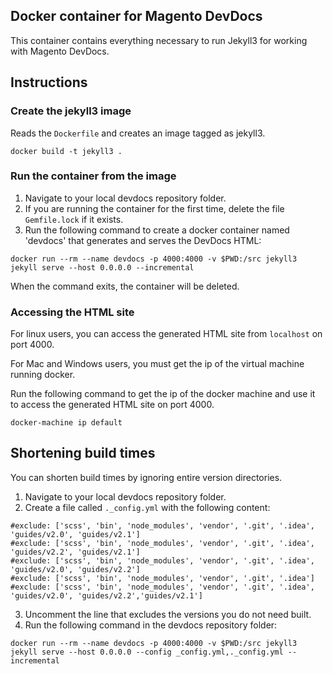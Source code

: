 ## Docker container for Magento DevDocs

This container contains everything necessary to run Jekyll3 for working with Magento DevDocs.

## Instructions

### Create the jekyll3 image

Reads the `Dockerfile` and creates an image tagged as jekyll3. 

~~~
docker build -t jekyll3 .
~~~

### Run the container from the image

1. Navigate to your local devdocs repository folder. 
2. If you are running the container for the first time, delete the file `Gemfile.lock` if it exists.
3. Run the following command to create a docker container named 'devdocs' that generates and serves the DevDocs HTML:

~~~
docker run --rm --name devdocs -p 4000:4000 -v $PWD:/src jekyll3 jekyll serve --host 0.0.0.0 --incremental
~~~

When the command exits, the container will be deleted.

### Accessing the HTML site

For linux users, you can access the generated HTML site from `localhost` on port 4000.

For Mac and Windows users, you must get the ip of the virtual machine running docker.

Run the following command to get the ip of the docker machine and use it to access the generated HTML site on port 4000.

~~~
docker-machine ip default
~~~

## Shortening build times

You can shorten build times by ignoring entire version directories.

1. Navigate to your local devdocs repository folder.
2. Create a file called `._config.yml` with the following content:

~~~
#exclude: ['scss', 'bin', 'node_modules', 'vendor', '.git', '.idea', 'guides/v2.0', 'guides/v2.1']
#exclude: ['scss', 'bin', 'node_modules', 'vendor', '.git', '.idea', 'guides/v2.2', 'guides/v2.1']
#exclude: ['scss', 'bin', 'node_modules', 'vendor', '.git', '.idea', 'guides/v2.0', 'guides/v2.2']
#exclude: ['scss', 'bin', 'node_modules', 'vendor', '.git', '.idea']
#exclude: ['scss', 'bin', 'node_modules', 'vendor', '.git', '.idea', 'guides/v2.0', 'guides/v2.2','guides/v2.1']
~~~

3. Uncomment the line that excludes the versions you do not need built.
4. Run the following command in the devdocs repository folder:

~~~
docker run --rm --name devdocs -p 4000:4000 -v $PWD:/src jekyll3 jekyll serve --host 0.0.0.0 --config _config.yml,._config.yml --incremental
~~~
